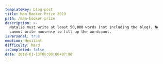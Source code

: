```yaml
---
templateKey: blog-post
title: Man Booker Prize 2019
path: /man-booker-prize
description: >-
  Natalie must write at least 50,000 words (not including the blog). Note: she
  cannot write nonsense to fill up the wordcount.
isPersonal: true
emotion: Hesitant
difficulty: hard
isCompleted: false
date: 2018-01-13T00:00:00+07:00
---
```


